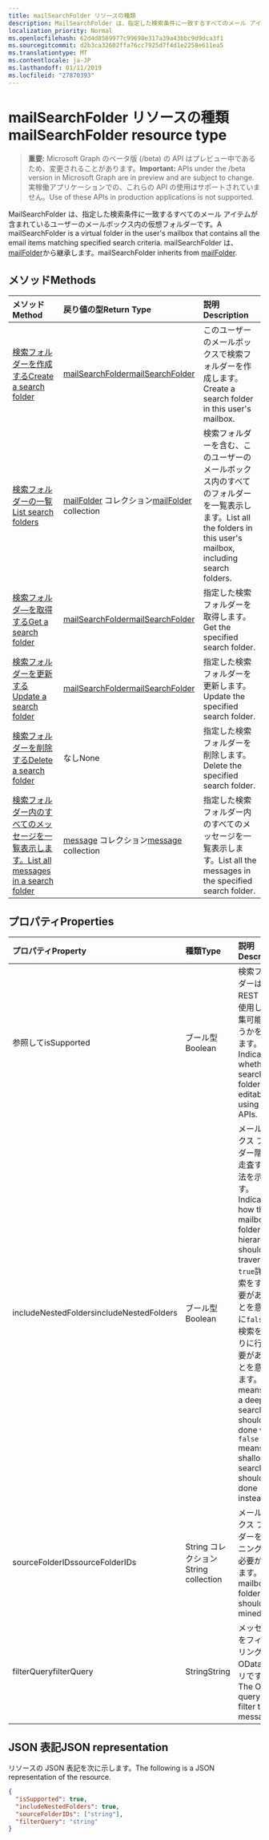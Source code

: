 ```yaml
---
title: mailSearchFolder リソースの種類
description: MailSearchFolder は、指定した検索条件に一致するすべてのメール アイテムが含まれているユーザーのメールボックス内の仮想フォルダーです。 mailSearchFolder は、mailFolder から継承します。
localization_priority: Normal
ms.openlocfilehash: 62d4d8569977c99690e317a39a43bbc9d9dca3f1
ms.sourcegitcommit: d2b3ca32602ffa76cc7925d7f4d1e2258e611ea5
ms.translationtype: MT
ms.contentlocale: ja-JP
ms.lasthandoff: 01/11/2019
ms.locfileid: "27870393"
---
```

# <a name="mailsearchfolder-resource-type"></a><span data-ttu-id="18172-104">mailSearchFolder リソースの種類</span><span class="sxs-lookup"><span data-stu-id="18172-104">mailSearchFolder resource type</span></span>

> <span data-ttu-id="18172-105">**重要:** Microsoft Graph のベータ版 (/beta) の API はプレビュー中であるため、変更されることがあります。</span><span class="sxs-lookup"><span data-stu-id="18172-105">**Important:** APIs under the /beta version in Microsoft Graph are in preview and are subject to change.</span></span> <span data-ttu-id="18172-106">実稼働アプリケーションでの、これらの API の使用はサポートされていません。</span><span class="sxs-lookup"><span data-stu-id="18172-106">Use of these APIs in production applications is not supported.</span></span>

<span data-ttu-id="18172-107">MailSearchFolder は、指定した検索条件に一致するすべてのメール アイテムが含まれているユーザーのメールボックス内の仮想フォルダーです。</span><span class="sxs-lookup"><span data-stu-id="18172-107">A mailSearchFolder is a virtual folder in the user's mailbox that contains all the email items matching specified search criteria.</span></span> <span data-ttu-id="18172-108">mailSearchFolder は、 [mailFolder](mailfolder.md)から継承します。</span><span class="sxs-lookup"><span data-stu-id="18172-108">mailSearchFolder inherits from [mailFolder](mailfolder.md).</span></span>

## <a name="methods"></a><span data-ttu-id="18172-109">メソッド</span><span class="sxs-lookup"><span data-stu-id="18172-109">Methods</span></span>

| <span data-ttu-id="18172-110">メソッド</span><span class="sxs-lookup"><span data-stu-id="18172-110">Method</span></span> | <span data-ttu-id="18172-111">戻り値の型</span><span class="sxs-lookup"><span data-stu-id="18172-111">Return Type</span></span>  | <span data-ttu-id="18172-112">説明</span><span class="sxs-lookup"><span data-stu-id="18172-112">Description</span></span> |
|:---------------|:--------|:----------|
| [<span data-ttu-id="18172-113">検索フォルダーを作成する</span><span class="sxs-lookup"><span data-stu-id="18172-113">Create a search folder</span></span>](../api/mailsearchfolder-post.md) | [<span data-ttu-id="18172-114">mailSearchFolder</span><span class="sxs-lookup"><span data-stu-id="18172-114">mailSearchFolder</span></span>](mailsearchfolder.md) | <span data-ttu-id="18172-115">このユーザーのメールボックスで検索フォルダーを作成します。</span><span class="sxs-lookup"><span data-stu-id="18172-115">Create a search folder in this user's mailbox.</span></span> |
| [<span data-ttu-id="18172-116">検索フォルダーの一覧</span><span class="sxs-lookup"><span data-stu-id="18172-116">List search folders</span></span>](../api/mailfolder-list-childfolders.md) | <span data-ttu-id="18172-117">[mailFolder](mailfolder.md) コレクション</span><span class="sxs-lookup"><span data-stu-id="18172-117">[mailFolder](mailfolder.md) collection</span></span> | <span data-ttu-id="18172-118">検索フォルダーを含む、このユーザーのメールボックス内のすべてのフォルダーを一覧表示します。</span><span class="sxs-lookup"><span data-stu-id="18172-118">List all the folders in this user's mailbox, including search folders.</span></span> |
| [<span data-ttu-id="18172-119">検索フォルダ―を取得する</span><span class="sxs-lookup"><span data-stu-id="18172-119">Get a search folder</span></span>](../api/mailfolder-get.md) | [<span data-ttu-id="18172-120">mailSearchFolder</span><span class="sxs-lookup"><span data-stu-id="18172-120">mailSearchFolder</span></span>](mailsearchfolder.md) | <span data-ttu-id="18172-121">指定した検索フォルダーを取得します。</span><span class="sxs-lookup"><span data-stu-id="18172-121">Get the specified search folder.</span></span> |
| [<span data-ttu-id="18172-122">検索フォルダーを更新する</span><span class="sxs-lookup"><span data-stu-id="18172-122">Update a search folder</span></span>](../api/mailsearchfolder-update.md) | [<span data-ttu-id="18172-123">mailSearchFolder</span><span class="sxs-lookup"><span data-stu-id="18172-123">mailSearchFolder</span></span>](mailsearchfolder.md) | <span data-ttu-id="18172-124">指定した検索フォルダーを更新します。</span><span class="sxs-lookup"><span data-stu-id="18172-124">Update the specified search folder.</span></span> |
| [<span data-ttu-id="18172-125">検索フォルダーを削除する</span><span class="sxs-lookup"><span data-stu-id="18172-125">Delete a search folder</span></span>](../api/mailfolder-delete.md) | <span data-ttu-id="18172-126">なし</span><span class="sxs-lookup"><span data-stu-id="18172-126">None</span></span> | <span data-ttu-id="18172-127">指定した検索フォルダーを削除します。</span><span class="sxs-lookup"><span data-stu-id="18172-127">Delete the specified search folder.</span></span> |
| [<span data-ttu-id="18172-128">検索フォルダー内のすべてのメッセージを一覧表示します。</span><span class="sxs-lookup"><span data-stu-id="18172-128">List all messages in a search folder</span></span>](../api/mailfolder-list-messages.md) | <span data-ttu-id="18172-129">[message](message.md) コレクション</span><span class="sxs-lookup"><span data-stu-id="18172-129">[message](message.md) collection</span></span> | <span data-ttu-id="18172-130">指定した検索フォルダー内のすべてのメッセージを一覧表示します。</span><span class="sxs-lookup"><span data-stu-id="18172-130">List all the messages in the specified search folder.</span></span> |

## <a name="properties"></a><span data-ttu-id="18172-131">プロパティ</span><span class="sxs-lookup"><span data-stu-id="18172-131">Properties</span></span>

| <span data-ttu-id="18172-132">プロパティ</span><span class="sxs-lookup"><span data-stu-id="18172-132">Property</span></span> | <span data-ttu-id="18172-133">種類</span><span class="sxs-lookup"><span data-stu-id="18172-133">Type</span></span> | <span data-ttu-id="18172-134">説明</span><span class="sxs-lookup"><span data-stu-id="18172-134">Description</span></span> |
|:---------------|:--------|:----------|
| <span data-ttu-id="18172-135">参照して</span><span class="sxs-lookup"><span data-stu-id="18172-135">isSupported</span></span> | <span data-ttu-id="18172-136">ブール型</span><span class="sxs-lookup"><span data-stu-id="18172-136">Boolean</span></span> | <span data-ttu-id="18172-137">検索フォルダーは、REST Api を使用して編集可能かどうかを示します。</span><span class="sxs-lookup"><span data-stu-id="18172-137">Indicates whether a search folder is editable using REST APIs.</span></span> |
| <span data-ttu-id="18172-138">includeNestedFolders</span><span class="sxs-lookup"><span data-stu-id="18172-138">includeNestedFolders</span></span> | <span data-ttu-id="18172-139">ブール型</span><span class="sxs-lookup"><span data-stu-id="18172-139">Boolean</span></span> | <span data-ttu-id="18172-140">メールボックス フォルダー階層を走査する方法を示します。</span><span class="sxs-lookup"><span data-stu-id="18172-140">Indicates how the mailbox folder hierarchy should be traversed.</span></span> <span data-ttu-id="18172-141">`true`詳細検索をする必要があることを意味時に`false`簡易検索を代わりに行う必要があることを意味します。</span><span class="sxs-lookup"><span data-stu-id="18172-141">`true` means that a deep search should be done while `false` means a shallow search should be done instead.</span></span> |
| <span data-ttu-id="18172-142">sourceFolderIDs</span><span class="sxs-lookup"><span data-stu-id="18172-142">sourceFolderIDs</span></span> | <span data-ttu-id="18172-143">String コレクション</span><span class="sxs-lookup"><span data-stu-id="18172-143">String collection</span></span> | <span data-ttu-id="18172-144">メールボックス フォルダーをマイニングする必要があります。</span><span class="sxs-lookup"><span data-stu-id="18172-144">The mailbox folders that should be mined.</span></span> |
| <span data-ttu-id="18172-145">filterQuery</span><span class="sxs-lookup"><span data-stu-id="18172-145">filterQuery</span></span> | <span data-ttu-id="18172-146">String</span><span class="sxs-lookup"><span data-stu-id="18172-146">String</span></span> | <span data-ttu-id="18172-147">メッセージをフィルタ リングする OData クエリです。</span><span class="sxs-lookup"><span data-stu-id="18172-147">The OData query to filter the messages.</span></span> |

## <a name="json-representation"></a><span data-ttu-id="18172-148">JSON 表記</span><span class="sxs-lookup"><span data-stu-id="18172-148">JSON representation</span></span>

<span data-ttu-id="18172-149">リソースの JSON 表記を次に示します。</span><span class="sxs-lookup"><span data-stu-id="18172-149">The following is a JSON representation of the resource.</span></span>

<!-- {
  "blockType": "resource",
  "@odata.type": "microsoft.graph.mailSearchFolder"
}-->

```json
{
  "isSupported": true,
  "includeNestedFolders": true,
  "sourceFolderIDs": ["string"],
  "filterQuery": "string"
}

```

<!-- uuid: 8fcb5dbc-d5aa-4681-8e31-b001d5168d79
2018-01-23 14:57:30 UTC -->
<!-- {
  "type": "#page.annotation",
  "description": "mailSearchFolder resource",
  "keywords": "",
  "section": "documentation",
  "tocPath": ""
}-->
